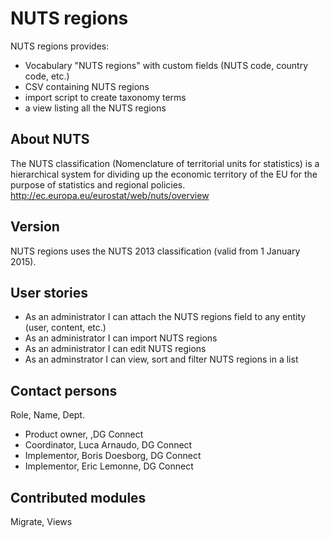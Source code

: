 NUTS regions
============

NUTS regions provides:
 - Vocabulary "NUTS regions" with custom fields (NUTS code, country code, etc.)
 - CSV containing NUTS regions
 - import script to create taxonomy terms
 - a view listing all the NUTS regions

About NUTS
-----------
The NUTS classification (Nomenclature of territorial units for statistics) is a hierarchical system for dividing up the economic territory of the EU for the purpose of statistics and regional policies.
http://ec.europa.eu/eurostat/web/nuts/overview

Version
-------
NUTS regions uses the NUTS 2013 classification (valid from 1 January 2015).

User stories
------------
- As an administrator I can attach the NUTS regions field to any entity (user, content, etc.)
- As an administrator I can import NUTS regions
- As an administrator I can edit NUTS regions
- As an adminstrator I can view, sort and filter NUTS regions in a list

Contact persons
---------------
Role, Name, Dept.
- Product owner, ,DG Connect
- Coordinator, Luca Arnaudo, DG Connect
- Implementor, Boris Doesborg, DG Connect
- Implementor, Eric Lemonne, DG Connect

Contributed modules
-------------------
Migrate, Views
